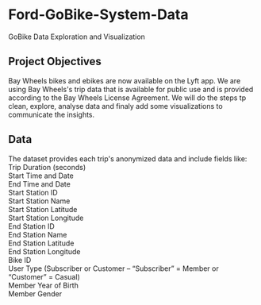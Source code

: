 # Ford-GoBike-System-Data
GoBike Data Exploration and Visualization 

## Project Objectives
Bay Wheels bikes and ebikes are now available on the Lyft app. We are using Bay Wheels's trip data that is available for public use and is provided according to the Bay Wheels License Agreement. 
We will do the steps tp clean, explore, analyse data and finaly add some visualizations to communicate the insights.

## Data
The dataset provides each trip's anonymized data and include fields like: <br>
Trip Duration (seconds) <br>
Start Time and Date <br>
End Time and Date <br>
Start Station ID <br>
Start Station Name <br>
Start Station Latitude <br>
Start Station Longitude <br>
End Station ID <br>
End Station Name <br>
End Station Latitude <br>
End Station Longitude <br>
Bike ID <br>
User Type (Subscriber or Customer – “Subscriber” = Member or “Customer” = Casual) <br>
Member Year of Birth <br>
Member Gender <br>
